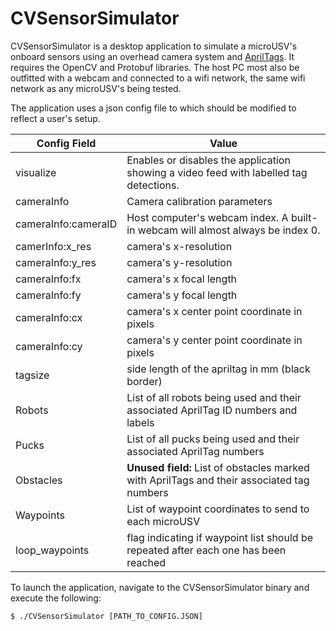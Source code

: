 # CVSensorSimulator

CVSensorSimulator is a desktop application to simulate a microUSV's onboard sensors using an overhead camera system and [AprilTags](https://github.com/AprilRobotics/apriltag). It requires the OpenCV and Protobuf libraries. The host PC most also be outfitted with a webcam and connected to a wifi network, the same wifi network as any microUSV's being tested. 

The application uses a json config file to which should be modified to reflect a user's setup. 

Config Field | Value
-------------|------
visualize | Enables or disables the application showing a video feed with labelled tag detections.
cameraInfo | Camera calibration parameters
cameraInfo:cameraID | Host computer's webcam index. A built-in webcam will almost always be index 0. 
camerInfo:x_res | camera's x-resolution
cameraInfo:y_res | camera's y-resolution
cameraInfo:fx | camera's x focal length
cameraInfo:fy | camera's y focal length
cameraInfo:cx | camera's x center point coordinate in pixels
cameraInfo:cy | camera's y center point coordinate in pixels
tagsize | side length of the apriltag in mm (black border)
Robots | List of all robots being used and their associated AprilTag ID numbers and labels
Pucks | List of all pucks being used and their associated AprilTag numbers
Obstacles | **Unused field:** List of obstacles marked with AprilTags and their associated tag numbers
Waypoints | List of waypoint coordinates to send to each microUSV
loop_waypoints | flag indicating if waypoint list should be repeated after each one has been reached

To launch the application, navigate to the CVSensorSimulator binary and execute the following:

```
$ ./CVSensorSimulator [PATH_TO_CONFIG.JSON]
```
